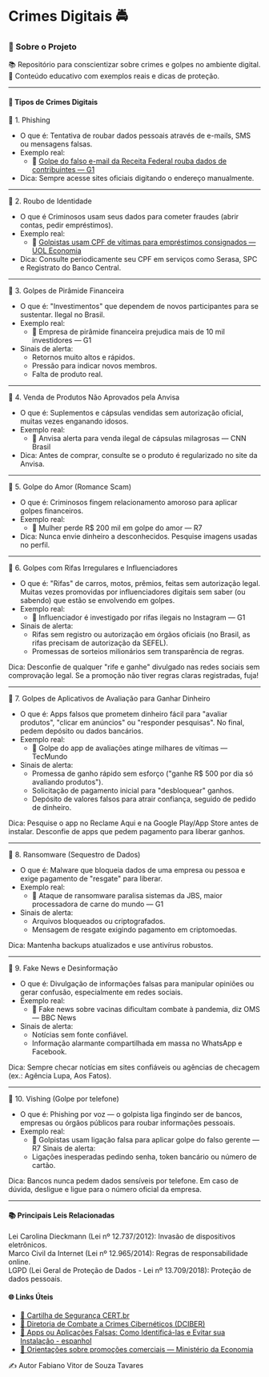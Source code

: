 <h1>Crimes Digitais 🚔</h1>
<h3>🚀 Sobre o Projeto</h3>
📚 Repositório para conscientizar sobre crimes e golpes no ambiente digital.<br>
🔎 Conteúdo educativo com exemplos reais e dicas de proteção.<br>
<hr>
<h4>📌 Tipos de Crimes Digitais</h4>

📂 1. Phishing
- O que é: Tentativa de roubar dados pessoais através de e-mails, SMS ou mensagens falsas.
- Exemplo real:
  - 📰 [Golpe do falso e-mail da Receita Federal rouba dados de contribuintes — G1](https://g1.globo.com/economia/tecnologia/noticia/2022/03/28/golpe-do-falso-e-mail-da-receita-federal-rouba-dados.ghtml)
- Dica: Sempre acesse sites oficiais digitando o endereço manualmente.

<hr>
📂 2. Roubo de Identidade

- O que é Criminosos usam seus dados para cometer fraudes (abrir contas, pedir empréstimos).
- Exemplo real:
  - 📰 [Golpistas usam CPF de vítimas para empréstimos consignados — UOL Economia](https://economia.uol.com.br/noticias/redacao/2022/11/21/golpe-cadastro-cpf-emprestimo-consignado.htm)
- Dica: Consulte periodicamente seu CPF em serviços como Serasa, SPC e Registrato do Banco Central.

<hr>

📂 3. Golpes de Pirâmide Financeira
- O que é: "Investimentos" que dependem de novos participantes para se sustentar. Ilegal no Brasil.
- Exemplo real:
  - 📰 Empresa de pirâmide financeira prejudica mais de 10 mil investidores — G1
- Sinais de alerta:
  - Retornos muito altos e rápidos.
  - Pressão para indicar novos membros.
  - Falta de produto real.

<hr>

📂 4. Venda de Produtos Não Aprovados pela Anvisa
 - O que é: Suplementos e cápsulas vendidas sem autorização oficial, muitas vezes enganando idosos.
 - Exemplo real:
   - 📰 Anvisa alerta para venda ilegal de cápsulas milagrosas — CNN Brasil
 - Dica: Antes de comprar, consulte se o produto é regularizado no site da Anvisa.

<hr>

📂 5. Golpe do Amor (Romance Scam)
- O que é: Criminosos fingem relacionamento amoroso para aplicar golpes financeiros.
- Exemplo real:
  - 📰 Mulher perde R$ 200 mil em golpe do amor — R7
- Dica: Nunca envie dinheiro a desconhecidos. Pesquise imagens usadas no perfil.

<hr>

📂 6. Golpes com Rifas Irregulares e Influenciadores
 - O que é: "Rifas" de carros, motos, prêmios, feitas sem autorização legal. Muitas vezes promovidas por influenciadores digitais sem saber (ou sabendo) que estão se envolvendo em golpes.
 - Exemplo real:
   - 📰 Influenciador é investigado por rifas ilegais no Instagram — G1
- Sinais de alerta:
   - Rifas sem registro ou autorização em órgãos oficiais (no Brasil, as rifas precisam de autorização da SEFEL).
   - Promessas de sorteios milionários sem transparência de regras.

Dica:
Desconfie de qualquer "rife e ganhe" divulgado nas redes sociais sem comprovação legal.
Se a promoção não tiver regras claras registradas, fuja!

<hr>

📂 7. Golpes de Aplicativos de Avaliação para Ganhar Dinheiro
- O que é: Apps falsos que prometem dinheiro fácil para "avaliar produtos", "clicar em anúncios" ou "responder pesquisas". No final, pedem depósito ou dados bancários.
- Exemplo real:
  - 📰 Golpe do app de avaliações atinge milhares de vítimas — TecMundo
- Sinais de alerta:
  - Promessa de ganho rápido sem esforço ("ganhe R$ 500 por dia só avaliando produtos").
  - Solicitação de pagamento inicial para "desbloquear" ganhos.
  - Depósito de valores falsos para atrair confiança, seguido de pedido de dinheiro.

Dica:
Pesquise o app no Reclame Aqui e na Google Play/App Store antes de instalar.
Desconfie de apps que pedem pagamento para liberar ganhos.

<hr>

📂 8. Ransomware (Sequestro de Dados)
- O que é: Malware que bloqueia dados de uma empresa ou pessoa e exige pagamento de "resgate" para liberar.
- Exemplo real:
  - 📰 Ataque de ransomware paralisa sistemas da JBS, maior processadora de carne do mundo — G1
- Sinais de alerta:
  - Arquivos bloqueados ou criptografados.
  - Mensagem de resgate exigindo pagamento em criptomoedas.

Dica:
Mantenha backups atualizados e use antivírus robustos.

<hr>

📂 9. Fake News e Desinformação
- O que é: Divulgação de informações falsas para manipular opiniões ou gerar confusão, especialmente em redes sociais.
- Exemplo real:
  - 📰 Fake news sobre vacinas dificultam combate à pandemia, diz OMS — BBC News
- Sinais de alerta:
  - Notícias sem fonte confiável.
  - Informação alarmante compartilhada em massa no WhatsApp e Facebook.

Dica:
Sempre checar notícias em sites confiáveis ou agências de checagem (ex.: Agência Lupa, Aos Fatos).

<hr>

📂 10. Vishing (Golpe por telefone)
- O que é: Phishing por voz — o golpista liga fingindo ser de bancos, empresas ou órgãos públicos para roubar informações pessoais.
- Exemplo real:
  - 📰 Golpistas usam ligação falsa para aplicar golpe do falso gerente — R7
Sinais de alerta:
  - Ligações inesperadas pedindo senha, token bancário ou número de cartão.

Dica:
Bancos nunca pedem dados sensíveis por telefone. Em caso de dúvida, desligue e ligue para o número oficial da empresa.

<hr>

<h4>📚 Principais Leis Relacionadas</h4>
Lei Carolina Dieckmann (Lei nº 12.737/2012): Invasão de dispositivos eletrônicos. <br>
Marco Civil da Internet (Lei nº 12.965/2014): Regras de responsabilidade online. <br>
LGPD (Lei Geral de Proteção de Dados - Lei nº 13.709/2018): Proteção de dados pessoais. <br>

<h4> 🌐 Links Úteis </h4>

- [🔗 Cartilha de Segurança CERT.br](https://cartilha.cert.br/) <br>
- [🔗 Diretoria de Combate a Crimes Cibernéticos (DCIBER)](https://www.gov.br/pf/pt-br/acesso-a-informacao/estatisticas/diretoria-de-combate-a-crimes-ciberneticos-dciber) <br>
- [🔗 Apps ou Aplicações Falsas: Como Identificá-las e Evitar sua Instalação - espanhol](https://www.redseguridad.com/actualidad/cibercrimen/apps-o-aplicaciones-falsas-como-identificarlas-y-evitar-su-descarga_20220124.html) <br>
- [🔗 Orientações sobre promoções comerciais — Ministério da Economia](https://scpc.seae.fazenda.gov.br/)

✍️ Autor
Fabiano Vitor de Souza Tavares





